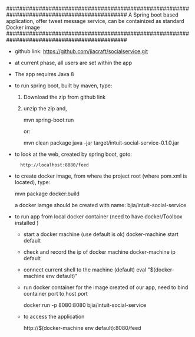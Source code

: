 #############################################################################################
  A Spring boot based application, 
  offer tweet message service, 
  can be containized as standard Docker image
#############################################################################################


- github link: https://github.com/jiacraft/socialservice.git

- at current phase, all users are set within the app

- The app requires Java 8 

- to run spring boot, built by maven, type:

	1. Download the zip from github link

	2. unzip the zip and, 
	
		mvn spring-boot:run			
		
		or:

		mvn clean package
		java -jar target/intuit-social-service-0.1.0.jar
		
- to look at the web, created by spring boot, goto:

		http://localhost:8080/feed


- to create docker image, from where the project root (where pom.xml is located), type:

	mvn package docker:build

  a docker iamge should be created with name: bjia/intuit-social-service

- to run app from local docker container (need to have docker/Toolbox installed )	

 	- start a docker machine (use default is ok)
		docker-machine start default

	- check and record the ip of docker machine
		docker-machine ip default

	- connect current shell to the machine (default)
		eval "$(docker-machine env default)"

	- run docker container for the image created of our app, need to bind container port to host port

		docker run -p 8080:8080 bjia/intuit-social-service

	- to access the application

		http://$(docker-machine env default):8080/feed
